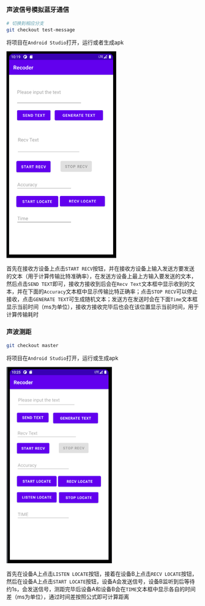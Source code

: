 ### 声波信号模拟蓝牙通信

```bash
# 切换到相应分支
git checkout test-message
```

将项目在`Android Studio`打开，运行或者生成apk



![](message.png)

首先在接收方设备上点击`START RECV`按钮，并在接收方设备上输入发送方要发送的文本（用于计算传输比特准确率），在发送方设备上最上方输入要发送的文本，然后点击`SEND TEXT`即可，接收方接收到后会在`Recv Text`文本框中显示收到的文本，并在下面的`Accuracy`文本框中显示传输比特正确率；点击`STOP RECV`可以停止接收，点击`GENERATE TEXT`可生成随机文本；发送方在发送时会在下面`Time`文本框显示当前时间（ms为单位），接收方接收完毕后也会在该位置显示当前时间，用于计算传输耗时



### 声波测距

```bash
git checkout master
```

将项目在`Android Studio`打开，运行或生成apk

![](location.png)

首先在设备A上点击`LISTEN LOCATE`按钮，接着在设备B上点击`RECV LOCATE`按钮，然后在设备A上点击`START LOCATE`按钮，设备A会发送信号，设备B监听到后等待约1s，会发送信号，测距完毕后设备A和设备B会在`TIME`文本框中显示各自的时间差（ms为单位），通过时间差按照公式即可计算距离


